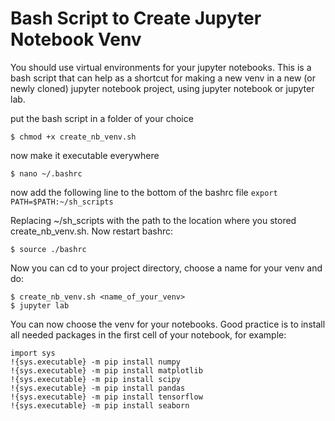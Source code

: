 # Bash Script to Create Jupyter Notebook Venv

You should use virtual environments for your jupyter notebooks. This is a bash script that can help as a shortcut for making a new venv in a new (or newly cloned) jupyter notebook project, using jupyter notebook or jupyter lab.

put the bash script in a folder of your choice

`$ chmod +x create_nb_venv.sh`

now make it executable everywhere

```
$ nano ~/.bashrc
```
now add the following line to the bottom of the bashrc file
`export PATH=$PATH:~/sh_scripts`

Replacing ~/sh_scripts with the path to the location where you stored create_nb_venv.sh. Now restart bashrc:

```
$ source ./bashrc
```
Now you can cd to your project directory, choose a name for your venv and do:
```
$ create_nb_venv.sh <name_of_your_venv>
$ jupyter lab
```
You can now choose the venv for your notebooks.
Good practice is to install all needed packages in the first cell of your notebook, for example:
```
import sys
!{sys.executable} -m pip install numpy
!{sys.executable} -m pip install matplotlib
!{sys.executable} -m pip install scipy
!{sys.executable} -m pip install pandas
!{sys.executable} -m pip install tensorflow
!{sys.executable} -m pip install seaborn
```

